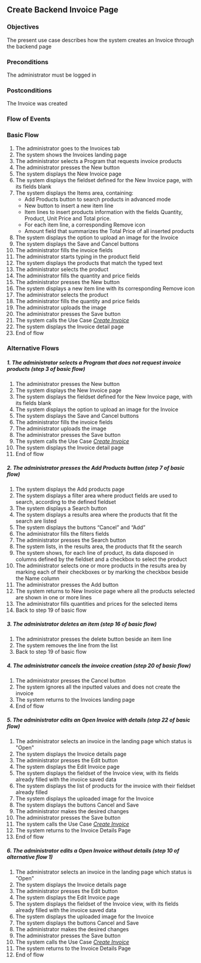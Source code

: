 ## Create Backend Invoice Page

### Objectives
The present use case describes how the system creates an Invoice through the backend page

### Preconditions
The administrator must be logged in

### Postconditions
The Invoice was created

### Flow of Events

### Basic Flow
1. The administrator goes to the Invoices tab
2. The system shows the Invoices landing page
3. The administrator selects a Program that requests invoice products
4. The administrator presses the New button
5. The system displays the New Invoice page
6. The system displays the fieldset defined for the New Invoice page, with its fields blank
7. The system displays the Items area, containing:
   - Add Products button to search products in advanced mode
   - New button to insert a new item line
   - Item lines to insert products information with the fields Quantity, Product, Unit Price and Total price.
   - For each item line, a corresponding Remove icon
   - Amount field that summarizes the Total Price of all inserted products
8. The system displays the option to upload an image for the Invoice
9. The system displays the Save and Cancel buttons 
10. The administrator fills the invoice fields
11. The administrator starts typing in the product field
12. The system displays the products that match the typed text
13. The administrator selects the product
14. The administrator fills the quantity and price fields
15. The administrator presses the New button
16. The system displays a new item line with its corresponding Remove icon
17. The administrator selects the product
18. The administrator fills the quantity and price fields
19. The administrator uploads the image
20. The administrator presses the Save button 
21. The system calls the Use Case [*Create Invoice*](https://github.com/FieloIncentiveAutomation/fieloprp/blob/develop/doc/UC-PRP-0002-Create%20an%20Invoice.md)
22. The system displays the Invoice detail page
23. End of flow

### Alternative Flows

##### 1. The administrator selects a Program that does not request invoice products (step 3 of basic flow)
   1. The administrator presses the New button
   2. The system displays the New Invoice page
   3. The system displays the fieldset defined for the New Invoice page, with its fields blank
   4. The system displays the option to upload an image for the Invoice
   5. The system displays the Save and Cancel buttons
   6. The administrator fills the invoice fields
   7. The administrator uploads the image
   8. The administrator presses the Save button
   9. The system calls the Use Case [*Create Invoice*](https://github.com/FieloIncentiveAutomation/fieloprp/blob/develop/doc/UC-PRP-0002-Create%20an%20Invoice.md)
   10. The system displays the Invoice detail page
   11. End of flow
   
##### 2. The administrator presses the Add Products button (step 7 of basic flow)
   1. The system displays the Add products page
   2. The system displays a filter area where product fields are used to search, according to the defined fieldset
   3. The system displays a Search button
   4. The system displays a results area where the products that fit the search are listed
   5. The system displays the buttons “Cancel” and “Add” 
   6. The administrator fills the filters fields
   7. The administrator presses the Search button
   8. The system lists, in the results area, the products that fit the search
   9. The system shows, for each line of product, its data disposed in columns defined by the fieldset and a checkbox to select the product
  10. The administrator selects one or more products in the results area by marking each of their checkboxes or by marking the checkbox beside the Name column
   11. The administrator presses the Add button
   12. The system returns to New Invoice page where all the products selected are shown in one or more lines
   13. The administrator fills quantities and prices for the selected items
   14. Back to step 19 of basic flow
   
##### 3. The administrator deletes an item (step 16 of basic flow)
   1. The administrator presses the delete button beside an item line
   2. The system removes the line from the list
   3. Back to step 19 of basic flow
   
##### 4. The administrator cancels the invoice creation (step 20 of basic flow)
   1. The administrator presses the Cancel button 
   2. The system ignores all the inputted values and does not create the invoice
   3. The system returns to the Invoices landing page
   4. End of flow

##### 5. The administrator edits an Open Invoice with details (step 22 of basic flow)
   1. The administrator selects an invoice in the landing page which status is "Open"
   2. The system displays the Invoice details page
   3. The administrator presses the Edit button
   4. The system displays the Edit Invoice page
   5. The system displays the fieldset of the Invoice view, with its fields already filled with the invoice saved data
   6. The system displays the list of products for the invoice with their fieldset already filled
   7. The system displays the uploaded image for the Invoice
   8. The system displays the buttons Cancel and Save
   9. The administrator makes the desired changes
   10. The administrator presses the Save button 
   11. The system calls the Use Case [*Create Invoice*](https://github.com/FieloIncentiveAutomation/fieloprp/blob/develop/doc/UC-PRP-0002-Create%20an%20Invoice.md)
   12. The system returns to the Invoice Details Page
   13. End of flow

##### 6. The administrator edits a Open Invoice without details (step 10 of alternative flow 1)
   1. The administrator selects an invoice in the landing page which status is "Open"
   2. The system displays the Invoice details page
   3. The administrator presses the Edit button
   4. The system displays the Edit Invoice page
   5. The system displays the fieldset of the Invoice view, with its fields already filled with the invoice saved data
   6. The system displays the uploaded image for the Invoice
   7. The system displays the buttons Cancel and Save
   8. The administrator makes the desired changes
   9. The administrator presses the Save button 
   10. The system calls the Use Case [*Create Invoice*](https://github.com/FieloIncentiveAutomation/fieloprp/blob/develop/doc/UC-PRP-0002-Create%20an%20Invoice.md)
   11. The system returns to the Invoice Details Page
   12. End of flow
